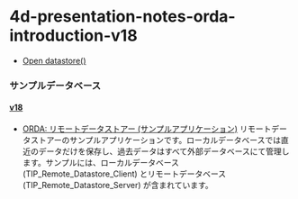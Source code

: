 # 4d-presentation-notes-orda-introduction-v18

* [Open datastore()](https://doc.4d.com/4Dv18/4D/18/Open-datastore.301-4675616.ja.html)

### サンプルデータベース

#### [v18](https://4d-jp.github.io/hdi/#v18)

* [ORDA: リモートデータストアー (サンプルアプリケーション)](https://github.com/4D-JP/HDI/releases/download/18/TIP_Remote_Datastore.zip)
  リモートデータストアーのサンプルアプリケーションです。ローカルデータベースでは直近のデータだけを保存し、過去データはすべて外部データベースにて管理します。サンプルには、ローカルデータベース (TIP_Remote_Datastore_Client) とリモートデータベース (TIP_Remote_Datastore_Server) が含まれています。
